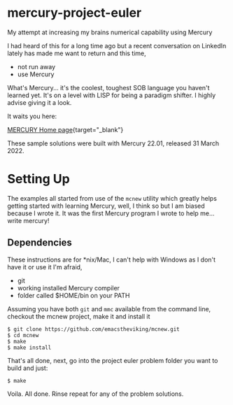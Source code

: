 # mercury-project-euler

My attempt at increasing my brains numerical capability using Mercury

I had heard of this for a long time ago but a recent conversation on LinkedIn
lately has made me want to return and this time,

 - not run away
 - use Mercury

 What's Mercury... it's the coolest, toughest SOB language you haven't learned
 yet. It's on a level with LISP for being a paradigm shifter. I highly advise
 giving it a look.

It waits you here:

[MERCURY Home page](https://mercurylang.org){target="_blank"}

These sample solutions were built with Mercury 22.01, released 31 March 2022.


# Setting Up

The examples all started from use of the `mcnew` utility which greatly helps
getting started with learning Mercury, well, I think so but I am biased
because I wrote it. It was the first Mercury program I wrote to help me...
write mercury!


## Dependencies

These instructions are for *nix/Mac, I can't help with Windows as I don't have
it or use it I'm afraid,

 - git
 - working installed Mercury compiler
 - folder called $HOME/bin on your PATH

Assuming you have both `git` and `mmc` available from the command line,
checkout the mcnew project, make it and install it

    $ git clone https://github.com/emacstheviking/mcnew.git
    $ cd mcnew
    $ make
    $ make install

That's all done, next, go into the project euler problem folder you want to
build and just:

    $ make

Voila. All done. Rinse repeat for any of the problem solutions.
